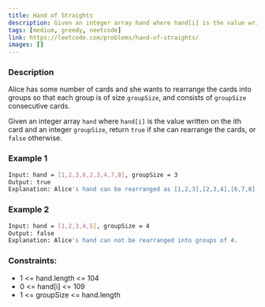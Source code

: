 ```yaml
---
title: Hand of Straights
description: Given an integer array hand where hand[i] is the value written on the ith card and an integer groupSize, return true if she can rearrange the cards, or false otherwise.
tags: [medium, greedy, neetcode]
link: https://leetcode.com/problems/hand-of-straights/
images: []
---
```


### Description

Alice has some number of cards and she wants to rearrange the cards into groups so that each group is of size `groupSize`, and consists of `groupSize` consecutive cards.

Given an integer array `hand` where `hand[i]` is the value written on the ith card and an integer `groupSize`, return `true` if she can rearrange the cards, or `false` otherwise.

### Example 1

```bash
Input: hand = [1,2,3,6,2,3,4,7,8], groupSize = 3
Output: true
Explanation: Alice's hand can be rearranged as [1,2,3],[2,3,4],[6,7,8]
```

### Example 2

```bash
Input: hand = [1,2,3,4,5], groupSize = 4
Output: false
Explanation: Alice's hand can not be rearranged into groups of 4.
```

### Constraints:

- 1 <= hand.length <= 104
- 0 <= hand[i] <= 109
- 1 <= groupSize <= hand.length
